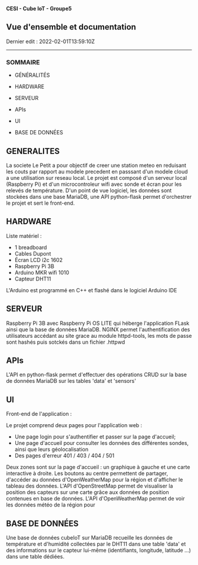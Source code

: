 **CESI - Cube IoT - Groupe5**

**Vue d'ensemble et documentation**
---

Dernier edit : 2022-02-01T13:59:10Z

---

### **SOMMAIRE**
- GÉNÉRALITÉS

- HARDWARE

- SERVEUR

- APIs
  
- UI

- BASE DE DONNÉES


## GENERALITES

La societe Le Petit a pour objectif de creer une station meteo en reduisant les couts par rapport au modele precedent en passsant d'un modele cloud a une utilisation sur reseau local.
Le projet est composé d'un serveur local (Raspberry Pi) et d'un microcontroleur wifi avec sonde et écran pour les relevés de température. D'un point de vue logiciel, les données sont stockées dans une base MariaDB, une API python-flask permet d'orchestrer le projet et sert le front-end.
    
    
## HARDWARE

Liste matériel :
 - 1 breadboard
 - Cables Dupont
 - Écran LCD i2c 1602
 - Raspberry Pi 3B
 - Arduino MKR wifi 1010
 - Capteur DHT11
 
 L'Arduino est programmé en C++ et flashé dans le logiciel Arduino IDE


## SERVEUR 

Raspberry Pi 3B avec Raspberry Pi OS LITE qui héberge l'application FLask ainsi que la base de données MariaDB.
NGINX permet l'authentification des utilisateurs accédant au site grace au module httpd-tools, les mots de passe sont hashés puis sotckés dans un fichier .httpwd

## APIs

L'API en python-flask permet d'effectuer des opérations CRUD sur la base de données MariaDB sur les tables 'data' et 'sensors'



## UI

Front-end de l'application :

Le projet comprend deux pages pour l'application web :
  
   - Une page login pour s'authentifier et passer sur la page d'accueil;
   - Une page d'accueil pour consulter les données des différentes sondes, ainsi que leurs géolocalisation
   - Des pages d'erreur 401 / 403 / 404 / 501

Deux zones sont sur la page d'accueil : un graphique à gauche et une carte interactive à droite.
Les boutons au centre permettent de partager, d'accéder au données d'OpenWeatherMap pour la région et d'afficher le tableau des données.
L'API d'OpenStreetMap permet de visualiser la position des capteurs sur une carte grâce aux données de position contenues en base de données.
L'API d'OpenWeatherMap  permet de voir les données météo de la région pour 


## BASE DE DONNÉES

Une base  de données cubeIoT sur MariaDB recueille les données de température et d'humidité collectées par le DHT11 dans une table 'data' et des informations sur le capteur lui-même (identifiants, longitude, latitude ...) dans une table dédiées.
